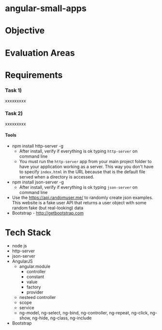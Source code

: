 # angular-small-apps

Objective
=========

Evaluation Areas
================

Requirements
============
### Task 1) ###
xxxxxxxxx

### Task 2) ###
xxxxxxxxx

#### Tools ####
* npm install http-server -g
  * After install, verify if everything is ok typing `http-server` on command line
  * You must run the `http-server` app from your main project folder to have your application working as a server. This way you don't have to specify `index.html` in the URL because that is  the default file served when a directory is accessed.
* npm install json-server -g
  * After install, verify if everything is ok typing `json-server` on command line
* Use the https://api.randomuser.me/ to randomly create json examples. This website is a fake user API that returns a user object with some random fake (but real-looking) data
* Bootstrap - http://getbootstrap.com

Tech Stack
==========
* node js
* http-server
* json-server
* AngularJS
  * angular.module
    * controller
    * constant
    * value
    * factory
    * provider
  * nesteed controller
  * scope
  * service
  * ng-model, ng-select, ng-bind, ng-controller, ng-repeat, ng-click, ng-show, ng-hide, ng-class, ng-include
* Bootstrap
